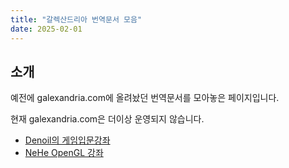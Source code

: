 ```yaml
---
title: "갈렉산드리아 번역문서 모음"
date: 2025-02-01
---
```


## 소개
예전에 galexandria.com에 올려놨던 번역문서를 모아놓은 페이지입니다.

현재 galexandria.com은 더이상 운영되지 않습니다.

* [Denoil의 게임입문강좌](/ko/galexandria/denoil-intro-to-game-programming)
* [NeHe OpenGL 강좌](/ko/galexandria/nehe-opengl-tutorial)
